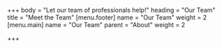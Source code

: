 +++
body = "Let our team of professionals help!"
heading = "Our Team"
title = "Meet the Team"
[menu.footer]
name = "Our Team"
weight = 2
[menu.main]
name = "Our Team"
parent = "About"
weight = 2

+++
